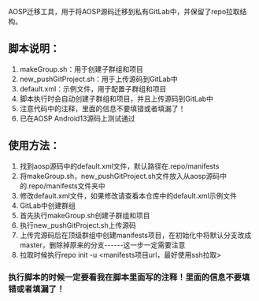 AOSP迁移工具，用于将AOSP源码迁移到私有GitLab中，并保留了repo拉取结构。
## 脚本说明：
1. makeGroup.sh：用于创建子群组和项目
2. new_pushGitProject.sh：用于上传源码到GitLab中
3. default.xml：示例文件，用于配置子群组和项目
4. 脚本执行时会自动创建子群组和项目，并且上传源码到GitLab中
5. 注意代码中的注释，里面的信息不要填错或者填漏了！
6. 已在AOSP Android13源码上测试通过

## 使用方法：
1. 找到aosp源码中的default.xml文件，默认路径在.repo/manifests
2. 将makeGroup.sh，new_pushGitProject.sh文件放入从aosp源码中的.repo/manifests文件夹中
3. 修改default.xml文件，如果修改请查看本仓库中的default.xml示例文件
4. GitLab中创建群组
5. 首先执行makeGroup.sh创建子群组和项目
6. 执行new_pushGitProject.sh上传源码
7. 上传完源码后在顶级群组中创建manifests项目，在初始化中将默认分支改成master，删除掉原来的分支------这一步一定需要注意
8. 拉取时候执行repo init -u <manifests项目url，最好使用ssh拉取>

### 执行脚本的时候一定要看我在脚本里面写的注释！里面的信息不要填错或者填漏了！
